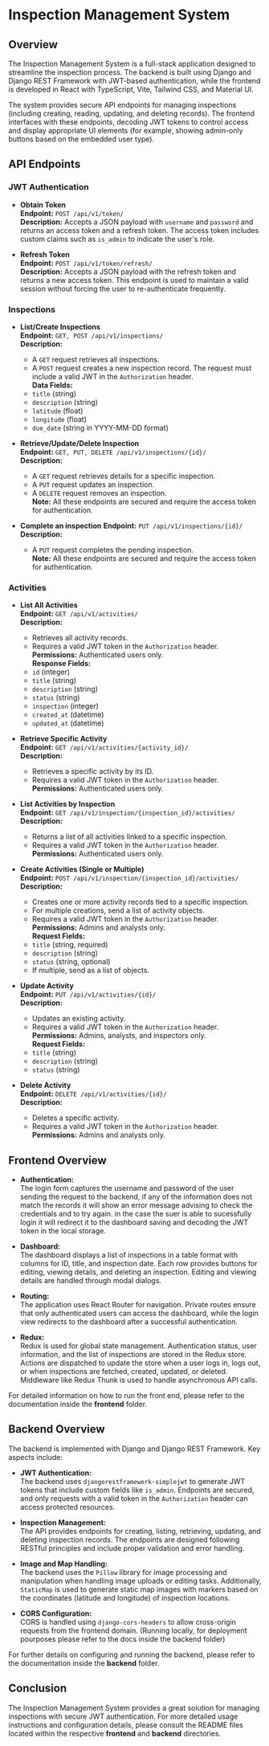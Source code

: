 
# Inspection Management System

## Overview

The Inspection Management System is a full-stack application designed to streamline the inspection process. The backend is built using Django and Django REST Framework with JWT-based authentication, while the frontend is developed in React with TypeScript, Vite, Tailwind CSS, and Material UI.

The system provides secure API endpoints for managing inspections (including creating, reading, updating, and deleting records). The frontend interfaces with these endpoints, decoding JWT tokens to control access and display appropriate UI elements (for example, showing admin-only buttons based on the embedded user type).

## API Endpoints

### JWT Authentication
- **Obtain Token**  
  **Endpoint:** `POST /api/v1/token/`  
  **Description:** Accepts a JSON payload with `username` and `password` and returns an access token and a refresh token. The access token includes custom claims such as `is_admin` to indicate the user's role.

- **Refresh Token**  
  **Endpoint:** `POST /api/v1/token/refresh/`  
  **Description:** Accepts a JSON payload with the refresh token and returns a new access token. This endpoint is used to maintain a valid session without forcing the user to re-authenticate frequently.

### Inspections
- **List/Create Inspections**  
  **Endpoint:** `GET, POST /api/v1/inspections/`  
  **Description:**  
  - A `GET` request retrieves all inspections.
  - A `POST` request creates a new inspection record. The request must include a valid JWT in the `Authorization` header.  
  **Data Fields:**  
  - `title` (string)
  - `description` (string)
  - `latitude` (float)
  - `longitude` (float)
  - `due_date` (string in YYYY-MM-DD format)

- **Retrieve/Update/Delete Inspection**  
  **Endpoint:** `GET, PUT, DELETE /api/v1/inspections/{id}/`  
  **Description:**  
  - A `GET` request retrieves details for a specific inspection.
  - A `PUT` request updates an inspection.
  - A `DELETE` request removes an inspection.  
  **Note:** All these endpoints are secured and require the access token for authentication.

- **Complete an inspection**
  **Endpoint:** `PUT /api/v1/inspections/{id}/`  
  **Description:**  
  - A `PUT` request completes the pending inspection.  
  **Note:** All these endpoints are secured and require the access token for authentication.

### Activities

- **List All Activities**  
  **Endpoint:** `GET /api/v1/activities/`  
  **Description:**  
  - Retrieves all activity records.
  - Requires a valid JWT token in the `Authorization` header.  
  **Permissions:** Authenticated users only.  
  **Response Fields:**  
  - `id` (integer)
  - `title` (string)
  - `description` (string)
  - `status` (string)
  - `inspection` (integer)
  - `created_at` (datetime)
  - `updated_at` (datetime)

- **Retrieve Specific Activity**  
  **Endpoint:** `GET /api/v1/activities/{activity_id}/`  
  **Description:**  
  - Retrieves a specific activity by its ID.
  - Requires a valid JWT token in the `Authorization` header.  
  **Permissions:** Authenticated users only.

- **List Activities by Inspection**  
  **Endpoint:** `GET /api/v1/inspection/{inspection_id}/activities/`  
  **Description:**  
  - Returns a list of all activities linked to a specific inspection.  
  - Requires a valid JWT token in the `Authorization` header.  
  **Permissions:** Authenticated users only.

- **Create Activities (Single or Multiple)**  
  **Endpoint:** `POST /api/v1/inspection/{inspection_id}/activities/`  
  **Description:**  
  - Creates one or more activity records tied to a specific inspection.
  - For multiple creations, send a list of activity objects.
  - Requires a valid JWT token in the `Authorization` header.  
  **Permissions:** Admins and analysts only.  
  **Request Fields:**  
  - `title` (string, required)  
  - `description` (string)  
  - `status` (string, optional)  
  - If multiple, send as a list of objects.

- **Update Activity**  
  **Endpoint:** `PUT /api/v1/activities/{id}/`  
  **Description:**  
  - Updates an existing activity.  
  - Requires a valid JWT token in the `Authorization` header.  
  **Permissions:** Admins, analysts, and inspectors only.  
  **Request Fields:**  
  - `title` (string)
  - `description` (string)
  - `status` (string)

- **Delete Activity**  
  **Endpoint:** `DELETE /api/v1/activities/{id}/`  
  **Description:**  
  - Deletes a specific activity.
  - Requires a valid JWT token in the `Authorization` header.  
  **Permissions:** Admins and analysts only.

## Frontend Overview

- **Authentication:**  
  The login form captures the username and password of the user sending the request to the backend, if any of the information does not match the records it will show an error message advising to check the credentials and to try again. in the case the suer is able to sucessfully login it will redirect it to the dashboard saving and decoding the JWT token in the local storage.

- **Dashboard:**  
  The dashboard displays a list of inspections in a table format with columns for ID, title, and inspection date. Each row provides buttons for editing, viewing details, and deleting an inspection. Editing and viewing details are handled through modal dialogs.

- **Routing:**  
  The application uses React Router for navigation. Private routes ensure that only authenticated users can access the dashboard, while the login view redirects to the dashboard after a successful authentication.

- **Redux:**  
  Redux is used for global state management. Authentication status, user information, and the list of inspections are stored in the Redux store. Actions are dispatched to update the store when a user logs in, logs out, or when inspections are fetched, created, updated, or deleted. Middleware like Redux Thunk is used to handle asynchronous API calls.

For detailed information on how to run the front end, please refer to the documentation inside the **frontend** folder.

## Backend Overview

The backend is implemented with Django and Django REST Framework. Key aspects include:

- **JWT Authentication:**  
  The backend uses `djangorestframework-simplejwt` to generate JWT tokens that include custom fields like `is_admin`. Endpoints are secured, and only requests with a valid token in the `Authorization` header can access protected resources.

- **Inspection Management:**  
  The API provides endpoints for creating, listing, retrieving, updating, and deleting inspection records. The endpoints are designed following RESTful principles and include proper validation and error handling.

- **Image and Map Handling:**  
  The backend uses the `Pillow` library for image processing and manipulation when handling image uploads or editing tasks. Additionally, `StaticMap` is used to generate static map images with markers based on the coordinates (latitude and longitude) of inspection locations.

- **CORS Configuration:**  
  CORS is handled using `django-cors-headers` to allow cross-origin requests from the frontend domain. (Running locally, for deployment pourposes please refer to the docs inside the backend folder)

For further details on configuring and running the backend, please refer to the documentation inside the **backend** folder.

## Conclusion

The Inspection Management System provides a great solution for managing inspections with secure JWT authentication. For more detailed usage instructions and configuration details, please consult the README files located within the respective **frontend** and **backend** directories.

